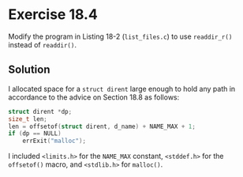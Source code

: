# Exercise 18.4

Modify the program in Listing 18-2 (`list_files.c`) to use `readdir_r()` instead of `readdir()`.

## Solution

I allocated space for a `struct dirent` large enough to hold any path in accordance to the
advice on Section 18.8 as follows:

```c
struct dirent *dp;
size_t len;
len = offsetof(struct dirent, d_name) + NAME_MAX + 1;
if (dp == NULL)
	errExit("malloc");
```

I included `<limits.h>` for the `NAME_MAX` constant, `<stddef.h>` for the `offsetof()` macro,
and `<stdlib.h>` for `malloc()`.
